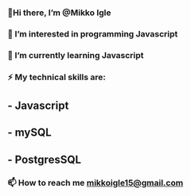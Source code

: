 ### 👋Hi there, I’m @Mikko Igle

### 👀 I’m interested in programming Javascript 

### 🌱 I’m currently learning Javascript

### ⚡ My technical skills are:
## - Javascript
## - mySQL
## - PostgresSQL

### 📫 How to reach me mikkoigle15@gmail.com
